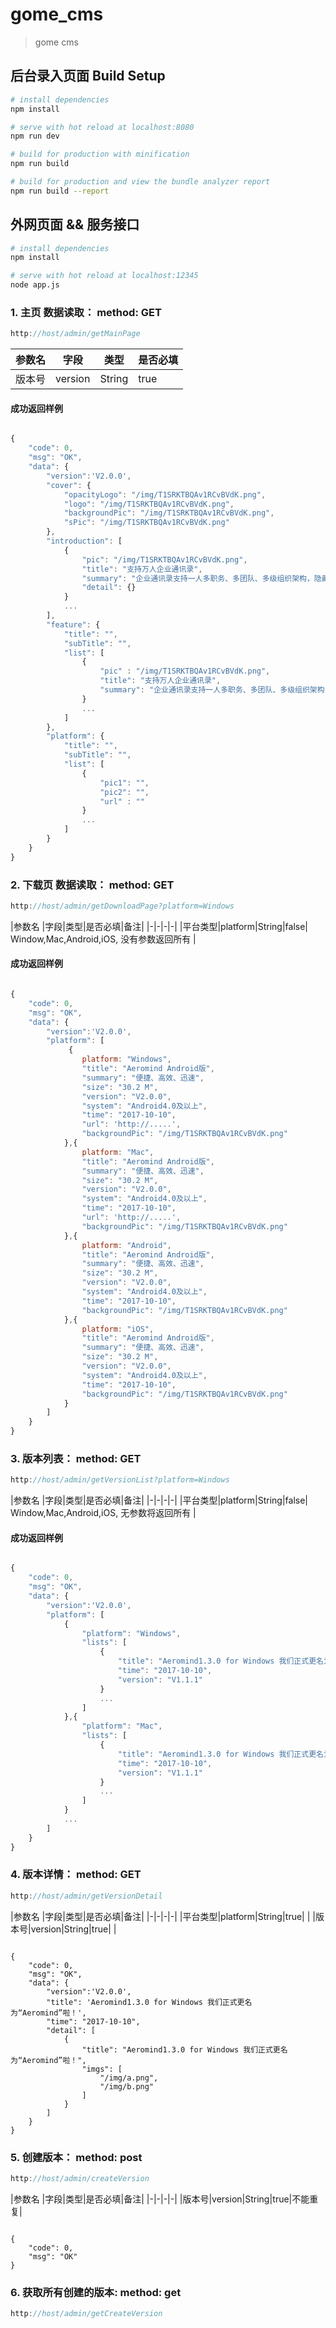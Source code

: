 # gome_cms

> gome cms

## 后台录入页面   Build Setup

``` bash
# install dependencies
npm install

# serve with hot reload at localhost:8080
npm run dev

# build for production with minification
npm run build

# build for production and view the bundle analyzer report
npm run build --report
```

## 外网页面 && 服务接口

``` bash
# install dependencies
npm install

# serve with hot reload at localhost:12345
node app.js

```

### 1. 主页 数据读取： method: GET

```javascript
http://host/admin/getMainPage
```

|参数名 |字段|类型|是否必填|
|-|-|-|-|
|版本号|version|String|true|

#### 成功返回样例

```javascript

{
    "code": 0,
    "msg": "OK",
    "data": {
    	"version":'V2.0.0',
        "cover": {
            "opacityLogo": "/img/T1SRKTBQAv1RCvBVdK.png",
            "logo": "/img/T1SRKTBQAv1RCvBVdK.png",
			"backgroundPic": "/img/T1SRKTBQAv1RCvBVdK.png",
			"sPic": "/img/T1SRKTBQAv1RCvBVdK.png"
        },
        "introduction": [
            {
                "pic": "/img/T1SRKTBQAv1RCvBVdK.png",
                "title": "支持万人企业通讯录",
                "summary": "企业通讯录支持一人多职务、多团队、多级组织架构，隐藏指定高管手机号。"
                "detail": {}
            }
            ...
        ],
		"feature": {
			"title": "",
			"subTitle": "",
			"list": [
				{
					"pic" : "/img/T1SRKTBQAv1RCvBVdK.png",
					"title": "支持万人企业通讯录",
	                "summary": "企业通讯录支持一人多职务、多团队、多级组织架构，隐藏指定高管手机号。"
				}
				...
			]
		},
		"platform": {
			"title": "",
			"subTitle": "",
			"list": [
				{
					"pic1": "",
					"pic2": "",
					"url" : ""
				}
				...
			]
		}
    }
}

```

### 2. 下载页 数据读取： method: GET

```javascript
http://host/admin/getDownloadPage?platform=Windows
```

|参数名 |字段|类型|是否必填|备注|
|-|-|-|-|
|平台类型|platform|String|false| Window,Mac,Android,iOS, 没有参数返回所有 |

#### 成功返回样例

```javascript

{
    "code": 0,
    "msg": "OK",
    "data": {
    	"version":'V2.0.0',
    	"platform": [
			 {
			 	platform: "Windows",
	        	"title": "Aeromind Android版",
	            "summary": "便捷、高效、迅速",
	            "size": "30.2 M",
	            "version": "V2.0.0",
	            "system": "Android4.0及以上",
				"time": "2017-10-10",
				"url": 'http://.....',
				"backgroundPic": "/img/T1SRKTBQAv1RCvBVdK.png"
	        },{
			 	platform: "Mac",
	        	"title": "Aeromind Android版",
	            "summary": "便捷、高效、迅速",
	            "size": "30.2 M",
	            "version": "V2.0.0",
	            "system": "Android4.0及以上",
				"time": "2017-10-10",
				"url": 'http://.....',
				"backgroundPic": "/img/T1SRKTBQAv1RCvBVdK.png"
	        },{
			 	platform: "Android",
	        	"title": "Aeromind Android版",
	            "summary": "便捷、高效、迅速",
	            "size": "30.2 M",
	            "version": "V2.0.0",
	            "system": "Android4.0及以上",
				"time": "2017-10-10",
				"backgroundPic": "/img/T1SRKTBQAv1RCvBVdK.png"
	        },{
			 	platform: "iOS",
	        	"title": "Aeromind Android版",
	            "summary": "便捷、高效、迅速",
	            "size": "30.2 M",
	            "version": "V2.0.0",
	            "system": "Android4.0及以上",
				"time": "2017-10-10",
				"backgroundPic": "/img/T1SRKTBQAv1RCvBVdK.png"
	        }
    	]
    }
}

```

### 3. 版本列表： method: GET

```javascript
http://host/admin/getVersionList?platform=Windows
```

|参数名 |字段|类型|是否必填|备注|
|-|-|-|-|
|平台类型|platform|String|false| Window,Mac,Android,iOS, 无参数将返回所有 |

#### 成功返回样例

```javascript

{
    "code": 0,
    "msg": "OK",
    "data": {
    	"version":'V2.0.0',
    	"platform": [
			{
			 	"platform": "Windows",
			 	"lists": [
					{
	        			"title": "Aeromind1.3.0 for Windows 我们正式更名为“Aeromind”啦！",
						"time": "2017-10-10",
						"version": "V1.1.1"
					}
					...
			 	]
	        },{
	        	"platform": "Mac",
			 	"lists": [
					{
	        			"title": "Aeromind1.3.0 for Windows 我们正式更名为“Aeromind”啦！",
						"time": "2017-10-10",
						"version": "V1.1.1"
					}
					...
			 	]
	        }
	        ...
    	]
    }
}

```

### 4. 版本详情： method: GET

```javascript
http://host/admin/getVersionDetail
```

|参数名 |字段|类型|是否必填|备注|
|-|-|-|-|
|平台类型|platform|String|true| |
|版本号|version|String|true| |

```javascripts

{
    "code": 0,
    "msg": "OK",
    "data": {
    	"version":'V2.0.0',
    	"title": 'Aeromind1.3.0 for Windows 我们正式更名为“Aeromind”啦！',
    	"time": "2017-10-10",
    	"detail": [
			{
    			"title": "Aeromind1.3.0 for Windows 我们正式更名为“Aeromind”啦！",
				"imgs": [
					"/img/a.png",
					"/img/b.png"
				]
	        }
    	]
    }
}

```

### 5.  创建版本： method: post

```javascript
http://host/admin/createVersion
```

|参数名 |字段|类型|是否必填|备注|
|-|-|-|-|
|版本号|version|String|true|不能重复|


```javascripts

{
    "code": 0,
    "msg": "OK"
}

```

### 6. 获取所有创建的版本:  method: get

```javascript
http://host/admin/getCreateVersion
```